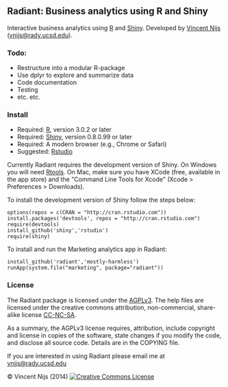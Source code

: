## Radiant: Business analytics using R and Shiny

Interactive business analytics using [R](http://www.r-project.org/) and [Shiny](http://www.rstudio.com/shiny/). Developed by [Vincent Nijs](http://rady.ucsd.edu/faculty/directory/nijs/) (vnijs@rady.ucsd.edu). 

### Todo:

- Restructure into a modular R-package
- Use dplyr to explore and summarize data
- Code documentation
- Testing
- etc. etc.

### Install 

- Required: [R](http://cran.rstudio.com/), version 3.0.2 or later
- Required: [Shiny](http://www.rstudio.com/shiny/), version 0.8.0.99 or later
- Required: A modern browser (e.g., Chrome or Safari)
- Suggested: [Rstudio](http://www.rstudio.com/ide/download/)

Currently Radiant requires the development version of Shiny. On Windows you will need [Rtools](http://cran.r-project.org/bin/windows/Rtools/). On Mac, make sure you have XCode (free, available in the app store) and the "Command Line Tools for Xcode" (Xcode > Preferences > Downloads).

To install the development version of Shiny follow the steps below:

	options(repos = c(CRAN = "http://cran.rstudio.com"))
	install.packages('devtools', repos = "http://cran.rstudio.com")
	require(devtools)
	install_github('shiny','rstudio')
	require(shiny)

To install and run the Marketing analytics app in Radiant:

	install_github('radiant','mostly-harmless')
	runApp(system.file("marketing", package="radiant"))

<!-- 
To get the app click the 'Download ZIP' button and unzip the file to, for example, your Desktop. When you start the app for the first time a number of required packages will be installed. To start the app, copy and paste the command below into the R(studio) terminal (assuming you unzipped to your Desktop):

	# on windows
	shiny::runApp('~/../Desktop/radiant-master/inst/marketing/')

 	# on mac
	shiny::runApp('~/Desktop/radiant-master/inst/marketing/')
 -->

### License

The Radiant package is licensed under the <a href="http://www.tldrlegal.com/l/AGPL3" target="_blank">AGPLv3</a>. The help files are licensed under the creative commons attribution, non-commercial, share-alike license <a href="http://creativecommons.org/licenses/by-nc-sa/4.0/" target="_blank">CC-NC-SA</a>.

As a summary, the AGPLv3 license requires, attribution, include copyright and license in copies of the software, state changes if you modify the code, and disclose all source code. Details are in the COPYING file.

If you are interested in using Radiant please email me at vnijs@rady.ucsd.edu

&copy; Vincent Nijs (2014) <a rel="license" href="http://creativecommons.org/licenses/by-nc-sa/4.0/" target="_blank"><img alt="Creative Commons License" style="border-width:0" src="http://i.creativecommons.org/l/by-nc-sa/4.0/80x15.png" /></a>